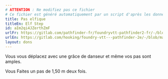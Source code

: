 ```yaml
---
# ATTENTION : Ne modifiez pas ce fichier
# Ce fichier est généré automatiquement par un script d'après les données du module Foundry VTT officiel et de sa traduction
title: Pas elfique
titleEn: Elf Step
id: aIm2qi4JZerthZmF
urlFr: https://gitlab.com/pathfinder-fr/foundryvtt-pathfinder2-fr/-/blob/master/data/feats/aIm2qi4JZerthZmF.htm
urlEn: https://gitlab.com/hooking/foundry-vtt---pathfinder-2e/-/blob/master/packs/data/feats.db/elf-step.json
layout: dons
---
```

Vous vous déplacez avec une grâce de danseur et même vos pas sont amples.

Vous Faites un pas de 1,50 m deux fois.
